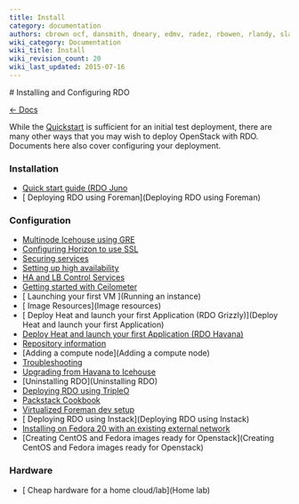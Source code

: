 ```yaml
---
title: Install
category: documentation
authors: cbrown ocf, dansmith, dneary, edmv, radez, rbowen, rlandy, slagle
wiki_category: Documentation
wiki_title: Install
wiki_revision_count: 20
wiki_last_updated: 2015-07-16
---
```


<div class="row">
<div class="offset1 span10">
# Installing and Configuring RDO

[ ← Docs](Docs)

While the [Quickstart](Quickstart) is sufficient for an initial test deployment, there are many other ways that you may wish to deploy OpenStack with RDO. Documents here also cover configuring your deployment.

### Installation

*   [ Quick start guide (RDO Juno](Quickstart)
*   [ Deploying RDO using Foreman](Deploying RDO using Foreman)

### Configuration

*   [ Multinode Icehouse using GRE](GettingStartedIcehouse_w_GRE)
*   [ Configuring Horizon to use SSL](HorizonSSL)
*   [ Securing services](Securing_services)
*   [Setting up high availability](Setting-up-High-Availability)
*   [ HA and LB Control Services ](RDO_HighlyAvailable_and_LoadBalanced_Control_Services)
*   [ Getting started with Ceilometer](CeilometerQuickStart)
*   [ Launching your first VM ](Running an instance)
*   [ Image Resources](Image resources)
*   [ Deploy Heat and launch your first Application (RDO Grizzly)](Deploy Heat and launch your first Application)
*   [ Deploy Heat and launch your first Application (RDO Havana)](DeployHeatOnHavana)
*   [ Repository information ](Repositories)
*   [Adding a compute node](Adding a compute node)
*   [Troubleshooting](Troubleshooting)
*   [ Upgrading from Havana to Icehouse](Upgrading_RDO_To_Icehouse)
*   [Uninstalling RDO](Uninstalling RDO)
*   [ Deploying RDO using TripleO](TripleO_VM_Setup)
*   [ Packstack Cookbook](Packstack_cookbook)
*   [Virtualized Foreman dev setup](Virtualized_Foreman_dev_setup)
*   [ Deploying RDO using Instack](Deploying RDO using Instack)
*   [Installing on Fedora 20 with an existing external network](Fedora_20_with_existing_network)
*   [Creating CentOS and Fedora images ready for Openstack](Creating CentOS and Fedora images ready for Openstack)

### Hardware

*   [ Cheap hardware for a home cloud/lab](Home lab)

</div>
</div>
<Category:Documentation> <Category:Install>

